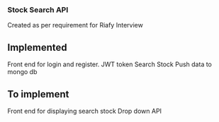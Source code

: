 ### Stock Search API

Created as per requirement for Riafy Interview

## Implemented

Front end for login and register.
JWT token 
Search Stock 
Push data to mongo db

## To implement

Front end for displaying search stock
Drop down API